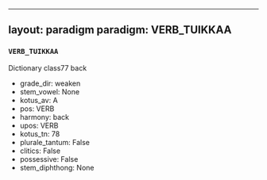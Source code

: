 
---
layout: paradigm
paradigm: VERB_TUIKKAA
---
### ` VERB_TUIKKAA `

Dictionary class77 back 
* grade_dir: weaken
* stem_vowel: None
* kotus_av: A
* pos: VERB
* harmony: back
* upos: VERB
* kotus_tn: 78
* plurale_tantum: False
* clitics: False
* possessive: False
* stem_diphthong: None
